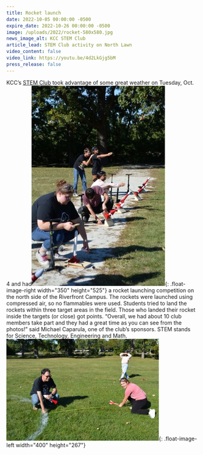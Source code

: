 ```yaml
---
title: Rocket launch
date: 2022-10-05 00:00:00 -0500
expire_date: 2022-10-26 00:00:00 -0500
image: /uploads/2022/rocket-580x580.jpg
news_image_alt: KCC STEM Club
article_lead: STEM Club activity on North Lawn
video_content: false
video_link: https://youtu.be/4d2LkGjg5bM
press_release: false
---
```

KCC’s [STEM Club](https://www.kcc.edu/student-resources/clubs/#stem-club) took advantage of some great weather on Tuesday, Oct. 4 and had![](/uploads/2022/rocket-350x525.JPG){: .float-image-right width="350" height="525"} a rocket launching competition on the north side of the Riverfront Campus. The rockets were launched using compressed air, so no flammables were used. Students tried to land the rockets within three target areas in the field. Those who landed their rocket inside the targets (or close) got points. “Overall, we had about 10 club members take part and they had a great time as you can see from the photos\!” said Michael Caparula, one of the club’s sponsors. STEM stands for Science, Technology, Engineering and Math.![](/uploads/2022/rocket-400x267.JPG){: .float-image-left width="400" height="267"}